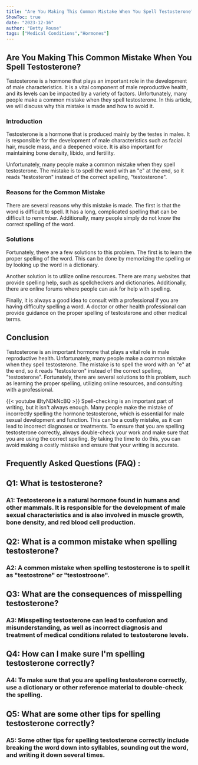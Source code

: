 ```yaml
---
title: "Are You Making This Common Mistake When You Spell Testosterone?"
ShowToc: true 
date: "2023-12-16"
author: "Betty Rouse" 
tags: ["Medical Conditions","Hormones"]
---
```

## Are You Making This Common Mistake When You Spell Testosterone?

Testosterone is a hormone that plays an important role in the development of male characteristics. It is a vital component of male reproductive health, and its levels can be impacted by a variety of factors. Unfortunately, many people make a common mistake when they spell testosterone. In this article, we will discuss why this mistake is made and how to avoid it.

### Introduction

Testosterone is a hormone that is produced mainly by the testes in males. It is responsible for the development of male characteristics such as facial hair, muscle mass, and a deepened voice. It is also important for maintaining bone density, libido, and fertility.

Unfortunately, many people make a common mistake when they spell testosterone. The mistake is to spell the word with an "e" at the end, so it reads "testosteron" instead of the correct spelling, "testosterone".

### Reasons for the Common Mistake

There are several reasons why this mistake is made. The first is that the word is difficult to spell. It has a long, complicated spelling that can be difficult to remember. Additionally, many people simply do not know the correct spelling of the word.

### Solutions

Fortunately, there are a few solutions to this problem. The first is to learn the proper spelling of the word. This can be done by memorizing the spelling or by looking up the word in a dictionary. 

Another solution is to utilize online resources. There are many websites that provide spelling help, such as spellcheckers and dictionaries. Additionally, there are online forums where people can ask for help with spelling.

Finally, it is always a good idea to consult with a professional if you are having difficulty spelling a word. A doctor or other health professional can provide guidance on the proper spelling of testosterone and other medical terms.

## Conclusion

Testosterone is an important hormone that plays a vital role in male reproductive health. Unfortunately, many people make a common mistake when they spell testosterone. The mistake is to spell the word with an "e" at the end, so it reads "testosteron" instead of the correct spelling, "testosterone". Fortunately, there are several solutions to this problem, such as learning the proper spelling, utilizing online resources, and consulting with a professional.

{{< youtube iBtyNDkNcBQ >}} 
Spell-checking is an important part of writing, but it isn't always enough. Many people make the mistake of incorrectly spelling the hormone testosterone, which is essential for male sexual development and function. This can be a costly mistake, as it can lead to incorrect diagnoses or treatments. To ensure that you are spelling testosterone correctly, always double-check your work and make sure that you are using the correct spelling. By taking the time to do this, you can avoid making a costly mistake and ensure that your writing is accurate.

## Frequently Asked Questions (FAQ) :
<h2>Q1: What is testosterone?</h2>

<h3>A1: Testosterone is a natural hormone found in humans and other mammals. It is responsible for the development of male sexual characteristics and is also involved in muscle growth, bone density, and red blood cell production.</h3>

<h2>Q2: What is a common mistake when spelling testosterone?</h2>

<h3>A2: A common mistake when spelling testosterone is to spell it as "testostrone" or "testostroone".</h3>

<h2>Q3: What are the consequences of misspelling testosterone?</h2>

<h3>A3: Misspelling testosterone can lead to confusion and misunderstanding, as well as incorrect diagnosis and treatment of medical conditions related to testosterone levels.</h3>

<h2>Q4: How can I make sure I'm spelling testosterone correctly?</h2>

<h3>A4: To make sure that you are spelling testosterone correctly, use a dictionary or other reference material to double-check the spelling.</h3>

<h2>Q5: What are some other tips for spelling testosterone correctly?</h2>

<h3>A5: Some other tips for spelling testosterone correctly include breaking the word down into syllables, sounding out the word, and writing it down several times.</h3>





